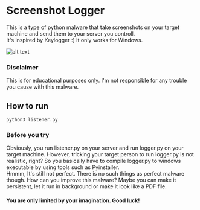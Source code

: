 # Screenshot Logger

This is a type of python malware that take screenshots on your target machine and send them to your server you controll.<br />
It's inspired by Keylogger :)
It only works for Windows.

![alt text](https://github.com/TKLinux966/Screenshot_Logger/blob/main/logger_2.png?raw=true)

### Disclaimer
This is for educational purposes only. I'm not responsible for any trouble you cause with this malware.

## How to run

```
python3 listener.py
```

### Before you try

Obviously, you run listener.py on your server and run logger.py on your target machine. However, tricking your target person to run logger.py is not realistic, right? So you basically have to compile logger.py to windows executable by using tools such as Pyinstaller.<br />
Hmmm, It's still not perfect. There is no such things as perfect malware though. How can you improve this malware? Maybe you can make it persistent, let it run in background or make it look like a PDF file.<br />

#### You are only limited by your imagination. Good luck!
